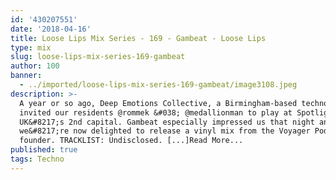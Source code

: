 ```yaml
---
id: '430207551'
date: '2018-04-16'
title: Loose Lips Mix Series - 169 - Gambeat - Loose Lips
type: mix
slug: loose-lips-mix-series-169-gambeat
author: 100
banner:
  - ../imported/loose-lips-mix-series-169-gambeat/image3108.jpeg
description: >-
  A year or so ago, Deep Emotions Collective, a Birmingham-based techno outfit
  invited our residents @rommek &#038; @medallionman to play at Spotlight in the
  UK&#8217;s 2nd capital. Gambeat especially impressed us that night and so
  we&#8217;re now delighted to release a vinyl mix from the Voyager Podcast
  founder. TRACKLIST: Undisclosed. [...]Read More...
published: true
tags: Techno
---
```

